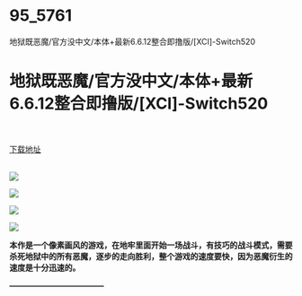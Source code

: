 # 95_5761
地狱既恶魔/官方没中文/本体+最新6.6.12整合即撸版/[XCI]-Switch520
# 地狱既恶魔/官方没中文/本体+最新6.6.12整合即撸版/[XCI]-Switch520
 <br/></br>
[下载地址](https://www.switch520.cc/article/5761 "下载地址")
<br/></br>

<p><img src="https://www.switch520.cc/muke_img/upload_art_editor_20210102-1_3f4c0fdf0490526a440457c3b00de722.jpg"></p>
<p><img src="https://www.switch520.cc/muke_img/upload_art_editor_20210102-1_0d67605630192c70aeeace817de20e56.jpg"></p>
<p><img src="https://www.switch520.cc/muke_img/upload_art_editor_20210102-1_7a5d98de390acb228341fb84e5716c69.jpg"></p>
<p><img src="https://www.switch520.cc/muke_img/upload_art_editor_20210102-1_6d0350e03769a9be5369a6dac04d8f42.jpg"></p>
<p><strong>本作是一个像素画风的游戏，在地牢里面开始一场战斗，有技巧的战斗模式，需要杀死地狱中的所有恶魔，逐步的走向胜利，整个游戏的速度要快，因为恶魔衍生的速度是十分迅速的。</strong></p>
<p><strong>————————————</strong></p>
